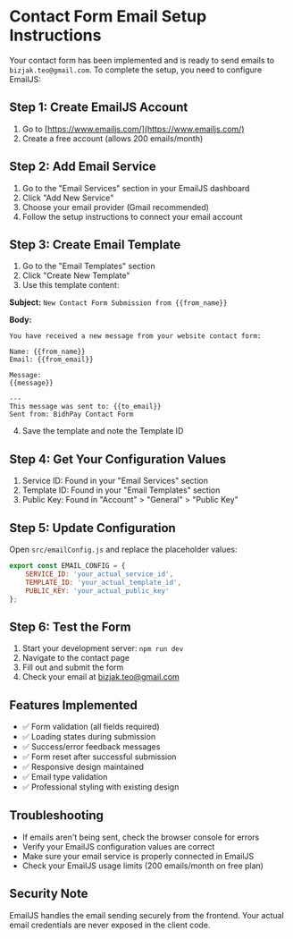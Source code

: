 # Contact Form Email Setup Instructions

Your contact form has been implemented and is ready to send emails to `bizjak.teo@gmail.com`. To complete the setup, you need to configure EmailJS:

## Step 1: Create EmailJS Account
1. Go to [https://www.emailjs.com/](https://www.emailjs.com/)
2. Create a free account (allows 200 emails/month)

## Step 2: Add Email Service
1. Go to the "Email Services" section in your EmailJS dashboard
2. Click "Add New Service"
3. Choose your email provider (Gmail recommended)
4. Follow the setup instructions to connect your email account

## Step 3: Create Email Template
1. Go to the "Email Templates" section
2. Click "Create New Template"
3. Use this template content:

**Subject:** `New Contact Form Submission from {{from_name}}`

**Body:**
```
You have received a new message from your website contact form:

Name: {{from_name}}
Email: {{from_email}}

Message:
{{message}}

---
This message was sent to: {{to_email}}
Sent from: BidhPay Contact Form
```

4. Save the template and note the Template ID

## Step 4: Get Your Configuration Values
1. Service ID: Found in your "Email Services" section
2. Template ID: Found in your "Email Templates" section  
3. Public Key: Found in "Account" > "General" > "Public Key"

## Step 5: Update Configuration
Open `src/emailConfig.js` and replace the placeholder values:

```javascript
export const EMAIL_CONFIG = {
    SERVICE_ID: 'your_actual_service_id',
    TEMPLATE_ID: 'your_actual_template_id', 
    PUBLIC_KEY: 'your_actual_public_key'
};
```

## Step 6: Test the Form
1. Start your development server: `npm run dev`
2. Navigate to the contact page
3. Fill out and submit the form
4. Check your email at bizjak.teo@gmail.com

## Features Implemented
- ✅ Form validation (all fields required)
- ✅ Loading states during submission
- ✅ Success/error feedback messages
- ✅ Form reset after successful submission
- ✅ Responsive design maintained
- ✅ Email type validation
- ✅ Professional styling with existing design

## Troubleshooting
- If emails aren't being sent, check the browser console for errors
- Verify your EmailJS configuration values are correct
- Make sure your email service is properly connected in EmailJS
- Check your EmailJS usage limits (200 emails/month on free plan)

## Security Note
EmailJS handles the email sending securely from the frontend. Your actual email credentials are never exposed in the client code.
